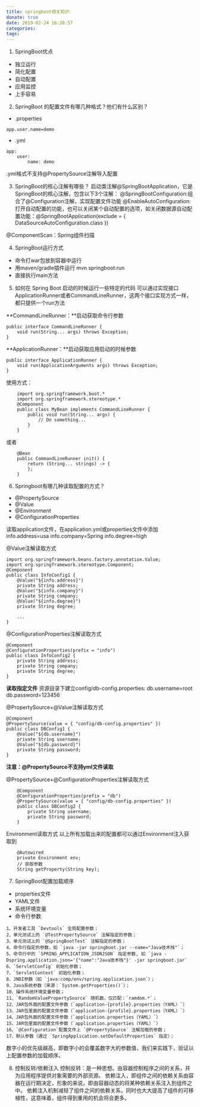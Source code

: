 ```yaml
---
title: springboot相关知识
donate: true
date: 2019-02-24 16:28:57
categories:
tags:
---
```


1. SpringBoot优点
* 独立运行
* 简化配置
* 自动配置
* 应用监控
* 上手容易


2. SpringBoot 的配置文件有哪几种格式？他们有什么区别？
* .properties
```
app.user.name=demo
```

* .yml
```
app:
    user:
        name: demo

```

.yml格式不支持@PropertySource注解导入配置

3. SpringBoot的核心注解有哪些？
启动类注解@SpringBootApplication，它是SpringBoot的核心注解，包含以下3个注解：
@SpringBootConfiguration:组合了@Configuration注解，实现配置文件功能
@EnableAutoConfiguration:打开自动配置的功能，也可以关闭某个自动配置的选项，如关闭数据源自动配置功能：@SpringBootApplication(exclude = { DataSourceAutoConfiguration.class })

@ComponentScan：Spring组件扫描


4. SpringBoot运行方式
* 命令打war包放到容器中运行
* 用maven/gradle插件运行 mvn springboot:run
* 直接执行main方法

5. 如何在 Spring Boot 启动的时候运行一些特定的代码
可以通过实现接口ApplicationRunner或者CommandLineRunner，这两个接口实现方式一样，都只提供一个run方法

**CommandLineRunner：**启动获取命令行参数
```
public interface CommandLineRunner {
    void run(String... args) throws Exception;
}   
```

**ApplicationRunner：**启动获取应用启动的时候参数
```
public interface ApplicationRunner {
    void run(ApplicationArguments args) throws Exception;
}   
```

使用方式：
```
    import org.springframework.boot.*
    import org.springframework.stereotype.*
    @Component
    public class MyBean implements CommandLineRunner {
        public void run(String... args) {
            // Do something...
        }
    }
```
或者
```
    @Bean
    public CommandLineRunner init() {
        return (String... strings) -> {
        };
    }
```

6. Springboot有哪几种读取配置的方式？
* @PropertySource
* @Value
* @Environment 
* @ConfigurationProperties 

读取application文件，在application.yml或properties文件中添加
info.address=usa
info.company=Spring
info.degree=high

@Value注解读取方式
```
import org.springframework.beans.factory.annotation.Value;
import org.springframework.stereotype.Component;
@Component
public class InfoConfig1 {
    @Value("${info.address}")
    private String address;
    @Value("${info.company}")
    private String company;
    @Value("${info.degree}")
    private String degree;

    ...
}
```

@ConfigurationProperties注解读取方式
```
@Component
@ConfigurationProperties(prefix = "info")
public class InfoConfig2 {
    private String address;
    private String company;
    private String degree;
}
```

**读取指定文件**
资源目录下建立config/db-config.properties:
db.username=root
db.password=123456

@PropertySource+@Value注解读取方式
```
@Component
@PropertySource(value = { "config/db-config.properties" })
public class DBConfig1 {
    @Value("${db.username}")
    private String username;
    @Value("${db.password}")
    private String password;
}
```
**注意：@PropertySource不支持yml文件读取**

@PropertySource+@ConfigurationProperties注解读取方式
```
    @Component
    @ConfigurationProperties(prefix = "db")
    @PropertySource(value = { "config/db-config.properties" })
    public class DBConfig2 {
        private String username;
        private String password;
    }    
```

Environment读取方式
以上所有加载出来的配置都可以通过Environment注入获取到
```
    @Autowired
    private Environment env;
    // 获取参数
    String getProperty(String key);
```

7. SpringBoot配置加载顺序
* properties文件
* YAML文件
* 系统环境变量
* 命令行参数
```
1、开发者工具 `Devtools` 全局配置参数；
2、单元测试上的 `@TestPropertySource` 注解指定的参数；
3、单元测试上的 `@SpringBootTest` 注解指定的参数；
4、命令行指定的参数，如 `java -jar springboot.jar --name="Java技术栈"`；
5、命令行中的 `SPRING_APPLICATION_JSONJSON` 指定参数, 如 `java -Dspring.application.json='{"name":"Java技术栈"}' -jar springboot.jar`
6、`ServletConfig` 初始化参数；
7、`ServletContext` 初始化参数；
8、JNDI参数（如 `java:comp/env/spring.application.json`）；
9、Java系统参数（来源：`System.getProperties()`）；
10、操作系统环境变量参数；
11、`RandomValuePropertySource` 随机数，仅匹配：`ramdom.*`；
12、JAR包外面的配置文件参数（`application-{profile}.properties（YAML）`）
13、JAR包里面的配置文件参数（`application-{profile}.properties（YAML）`）
14、JAR包外面的配置文件参数（`application.properties（YAML）`）
15、JAR包里面的配置文件参数（`application.properties（YAML）`）
16、`@Configuration`配置文件上 `@PropertySource` 注解加载的参数；
17、默认参数（通过 `SpringApplication.setDefaultProperties` 指定）；
```
数字小的优先级越高，即数字小的会覆盖数字大的参数值，我们来实践下，验证以上配置参数的加载顺序。


8. 控制反转/依赖注入
控制反转：是一种思想。由容器控制程序之间的关系，并为应用程序提供对象需要的外部资源。
依赖注入，即组件之间的依赖关系由容器在运行期决定，形象的来说，即由容器动态的将某种依赖关系注入到组件之中。
依赖注入机制减轻了组件之间的依赖关系，同时也大大提高了组件的可移植性，这意味着，组件得到重用的机会将会更多。